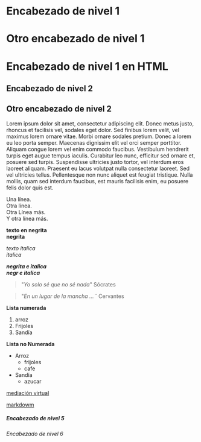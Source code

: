 # Encabezado de nivel 1

Otro encabezado de nivel 1
============
<h1>Encabezado de nivel 1 en HTML</h1>

## Encabezado de nivel 2

Otro encabezado de nivel 2
---------------
Lorem ipsum dolor sit amet, consectetur adipiscing elit. Donec metus justo, rhoncus et facilisis vel, sodales eget dolor. Sed finibus lorem velit, vel maximus lorem ornare vitae. Morbi ornare sodales pretium. Donec a lorem eu leo porta semper. Maecenas dignissim elit vel orci semper porttitor. Aliquam congue lorem vel enim commodo faucibus. Vestibulum hendrerit turpis eget augue tempus iaculis. Curabitur leo nunc, efficitur sed ornare et, posuere sed turpis. Suspendisse ultricies justo tortor, vel interdum eros laoreet aliquam. Praesent eu lacus volutpat nulla consectetur laoreet. Sed vel ultricies tellus. Pellentesque non nunc aliquet est feugiat tristique. Nulla mollis, quam sed interdum faucibus, est mauris facilisis enim, eu posuere felis dolor quis est.


Una línea.    
Otra línea.    
Otra Línea más.<br> 
Y otra línea más.  

**texto en negrita**  
__negrita__

*texto italica*  
_italica_

***negrita e italica***    
**_negr e italica_**

> "*Yo solo sé que no sé nada*" Sócrates

> "*En un lugar de la mancha ...¨* Cervantes

**Lista numerada**

1. arroz
2. Frijoles
3. Sandía

**Lista no Numerada**


- Arroz 
    - frijoles
    - cafe 
- Sandía  
    - azucar

[mediación virtual](https://mv1.mediacionvirtual.ucr.ac.cr/login/index.php)

[markdowm](https://www.markdownguide.org/basic-syntax/)

##### Encabezado de nivel 5
###### Encabezado de nivel 6
